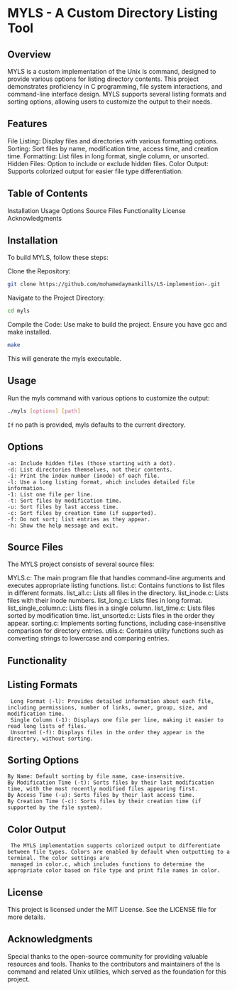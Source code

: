 # MYLS - A Custom Directory Listing Tool

## Overview
MYLS is a custom implementation of the Unix ls command, designed to provide various options for listing directory contents. This project demonstrates proficiency in C programming, file system interactions, and command-line interface design. MYLS supports several listing formats and sorting options, allowing users to customize the output to their needs.

## Features
File Listing: Display files and directories with various formatting options.
Sorting: Sort files by name, modification time, access time, and creation time.
Formatting: List files in long format, single column, or unsorted.
Hidden Files: Option to include or exclude hidden files.
Color Output: Supports colorized output for easier file type differentiation.

## Table of Contents
Installation
Usage
Options
Source Files
Functionality
License
Acknowledgments

## Installation
To build MYLS, follow these steps:

Clone the Repository:

```bash
git clone https://github.com/mohamedaymankills/LS-implemention-.git
```
Navigate to the Project Directory:

```bash
cd myls
```
Compile the Code: Use make to build the project. Ensure you have gcc and make installed.

```bash
make
```
This will generate the myls executable.
## Usage
Run the myls command with various options to customize the output:

```bash
./myls [options] [path]
```
`If` no path is provided, myls defaults to the current directory.

## Options
    -a: Include hidden files (those starting with a dot).
    -d: List directories themselves, not their contents.
    -i: Print the index number (inode) of each file.
    -l: Use a long listing format, which includes detailed file information.
    -1: List one file per line.
    -t: Sort files by modification time.
    -u: Sort files by last access time.
    -c: Sort files by creation time (if supported).
    -f: Do not sort; list entries as they appear.
    -h: Show the help message and exit.

## Source Files
The MYLS project consists of several source files:

MYLS.c: The main program file that handles command-line arguments and executes appropriate listing functions.
list.c: Contains functions to list files in different formats.
list_all.c: Lists all files in the directory.
list_inode.c: Lists files with their inode numbers.
list_long.c: Lists files in long format.
list_single_column.c: Lists files in a single column.
list_time.c: Lists files sorted by modification time.
list_unsorted.c: Lists files in the order they appear.
sorting.c: Implements sorting functions, including case-insensitive comparison for directory entries.
utils.c: Contains utility functions such as converting strings to lowercase and comparing entries.

## Functionality

## Listing Formats

     Long Format (-l): Provides detailed information about each file, including permissions, number of links, owner, group, size, and modification time.
     Single Column (-1): Displays one file per line, making it easier to read long lists of files.
     Unsorted (-f): Displays files in the order they appear in the directory, without sorting.

## Sorting Options

    By Name: Default sorting by file name, case-insensitive.
    By Modification Time (-t): Sorts files by their last modification time, with the most recently modified files appearing first.
    By Access Time (-u): Sorts files by their last access time.
    By Creation Time (-c): Sorts files by their creation time (if supported by the file system).

## Color Output
     The MYLS implementation supports colorized output to differentiate between file types. Colors are enabled by default when outputting to a terminal. The color settings are 
     managed in color.c, which includes functions to determine the appropriate color based on file type and print file names in color.

## License
This project is licensed under the MIT License. See the LICENSE file for more details.

## Acknowledgments
Special thanks to the open-source community for providing valuable resources and tools.
Thanks to the contributors and maintainers of the ls command and related Unix utilities, which served as the foundation for this project.
